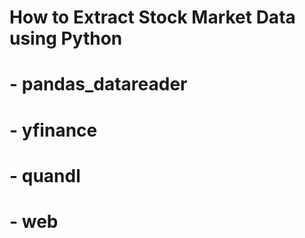 # How to Extract Stock Market Data using Python
# - pandas_datareader
# - yfinance
# - quandl
# - web
